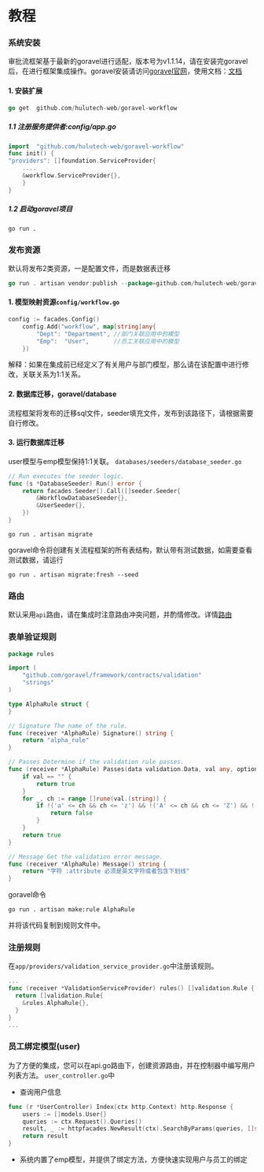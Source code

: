 # 教程

### 系统安装

审批流框架基于最新的goravel进行适配，版本号为v1.1.14，请在安装完goravel后，在进行框架集成操作。goravel安装请访问[goravel官网](https://www.goravel.dev/zh/)，使用文档：[文档](https://hulutech-web.github.io/goravel-workflow.github.io/)

#### 1. 安装扩展
```go
go get  github.com/hulutech-web/goravel-workflow
```

##### 1.1 注册服务提供者:config/app.go
```go
import	"github.com/hulutech-web/goravel-workflow"
func init() {
"providers": []foundation.ServiceProvider{
	....
	&workflow.ServiceProvider{},
    }
}
```

##### 1.2 启动goravel项目
```shell
go run . 
```
### 发布资源
默认将发布2类资源，一是配置文件，而是数据表迁移
```go
go run . artisan vendor:publish --package=github.com/hulutech-web/goravel-workflow
```
#### 1. 模型映射资源``config/workflow.go``
```go
config := facades.Config()
	config.Add("workflow", map[string]any{
		"Dept": "Department", //部门关联应用中的模型
		"Emp":  "User",       //员工关联应用中的模型
	})
```
解释：如果在集成前已经定义了有关用户与部门模型，那么请在该配置中进行修改，关联关系为1:1关系。

#### 2. 数据库迁移，goravel/database
流程框架将发布的迁移sql文件，seeder填充文件，发布到该路径下，请根据需要自行修改。
#### 3. 运行数据库迁移
user模型与emp模型保持1:1关联。
``databases/seeders/database_seeder.go``
```go
// Run executes the seeder logic.
func (s *DatabaseSeeder) Run() error {
	return facades.Seeder().Call([]seeder.Seeder{
		&WorkflowDatabaseSeeder{},
		&UserSeeder{},
	})
}
```
```shell
go run . artisan migrate
```
goravel命令将创建有关流程框架的所有表结构，默认带有测试数据，如需要查看测试数据，请运行
```shell
go run . artisan migrate:fresh --seed
```
### 路由
默认采用``api``路由，请在集成时注意路由冲突问题，并酌情修改。详情[路由](https://github.com/hulutech-web/goravel-workflow/tree/master/routes)

### 表单验证规则
```go
package rules

import (
	"github.com/goravel/framework/contracts/validation"
	"strings"
)

type AlphaRule struct {
}

// Signature The name of the rule.
func (receiver *AlphaRule) Signature() string {
	return "alpha_rule"
}

// Passes Determine if the validation rule passes.
func (receiver *AlphaRule) Passes(data validation.Data, val any, options ...any) bool {
	if val == "" {
		return true
	}
	for _, ch := range []rune(val.(string)) {
		if !('a' <= ch && ch <= 'z') && !('A' <= ch && ch <= 'Z') && !(strings.Contains("_", string(ch))) {
			return false
		}
	}
	return true
}

// Message Get the validation error message.
func (receiver *AlphaRule) Message() string {
	return "字符 :attribute 必须是英文字符或者包含下划线"
}
```

goravel命令
```shell
go run . artisan make:rule AlphaRule
```
并将该代码复制到规则文件中。
### 注册规则
在``app/providers/validation_service_provider.go``中注册该规则。
```go
...
func (receiver *ValidationServiceProvider) rules() []validation.Rule {
  return []validation.Rule{
    &rules.AlphaRule{},
  }
}
...
```

### 员工绑定模型(user)
为了方便的集成，您可以在api.go路由下，创建资源路由，并在控制器中编写用户列表方法。
``user_controller.go``中  
- 查询用户信息
```go
func (r *UserController) Index(ctx http.Context) http.Response {
	users := []models.User{}
	queries := ctx.Request().Queries()
	result, _ := httpfacades.NewResult(ctx).SearchByParams(queries, []string{"excepts"}...).ResultPagination(&users, []string{"Dept"}...)
	return result
}
```
- 系统内置了emp模型，并提供了绑定方法，方便快速实现用户与员工的绑定

